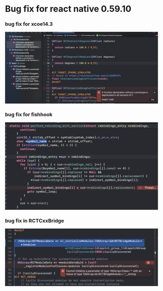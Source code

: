 # Bug fix for react native 0.59.10

### bug fix for xcoe14.3

![image](./img/xcode14_3bug.png)

### bug fix for fishhook

![image](./img/fishhook_runtime_error.png)

### bug fix in RCTCxxBridge

![image](./img/RCTCxxBridge.png)
